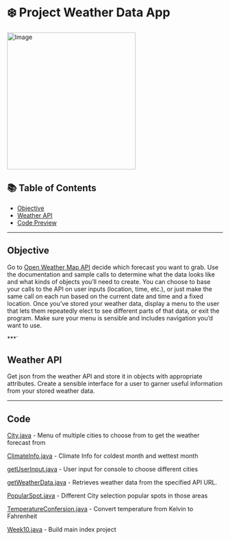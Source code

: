# ❄️ Project Weather Data App
<img src="https://static.vecteezy.com/system/resources/previews/024/825/182/original/3d-weather-icon-day-with-rain-free-png.png" alt="Image" width="300" height="320">

## 📚 Table of Contents
- [Objective](#Objective)
- [Weather API](#Weather-API)
- [Code Preview](#code)

***

## Objective
Go to [Open Weather Map API](https://openweathermap.org/api) decide which forecast you want to grab. Use the documentation and sample calls to determine what the data looks like and what kinds of objects you’ll need to create. You can choose to base your calls to the API on user inputs (location, time, etc.), or just make the same call on each run based on the current date and time and a fixed location. Once you’ve stored your weather data, display a menu to the user that lets them repeatedly elect to see different parts of that data, or exit the program. Make sure your menu is sensible and includes navigation you’d want to use. 

***`

## Weather API
Get json from the weather API and store it in objects with appropriate attributes.
Create a sensible interface for a user to garner useful information from your stored weather data.

***

## Code
[City.java](https://github.com/yungbreezei/yungbreezei/blob/16d7b0e92ce8d25a4192854f21abb1918dd68e31/Java%20Projects/Weather%20Data%20App/City.java)  - Menu of multiple cities to choose from to get the weather forecast from

[ClimateInfo.java](https://github.com/yungbreezei/yungbreezei/blob/16d7b0e92ce8d25a4192854f21abb1918dd68e31/Java%20Projects/Weather%20Data%20App/ClimateInfo.java)  - Climate Info for coldest month and wettest month

[getUserInput.java](https://github.com/yungbreezei/yungbreezei/blob/16d7b0e92ce8d25a4192854f21abb1918dd68e31/Java%20Projects/Weather%20Data%20App/getUserInput.java) - User input for console to choose different cities

[getWeatherData.java](https://github.com/yungbreezei/yungbreezei/blob/16d7b0e92ce8d25a4192854f21abb1918dd68e31/Java%20Projects/Weather%20Data%20App/getWeatherData.java) - Retrieves weather data from the specified API URL.

[PopularSpot.java](https://github.com/yungbreezei/yungbreezei/blob/16d7b0e92ce8d25a4192854f21abb1918dd68e31/Java%20Projects/Weather%20Data%20App/PopularSpot.java) - Different City selection popular spots in those areas

[TemperatureConfersion.java](https://github.com/yungbreezei/yungbreezei/blob/16d7b0e92ce8d25a4192854f21abb1918dd68e31/Java%20Projects/Weather%20Data%20App/TemperatureConversion.java) - Convert temperature from Kelvin to Fahrenheit

[Week10.java](https://github.com/yungbreezei/yungbreezei/blob/16d7b0e92ce8d25a4192854f21abb1918dd68e31/Java%20Projects/Weather%20Data%20App/Week10.java) - Build main index project

